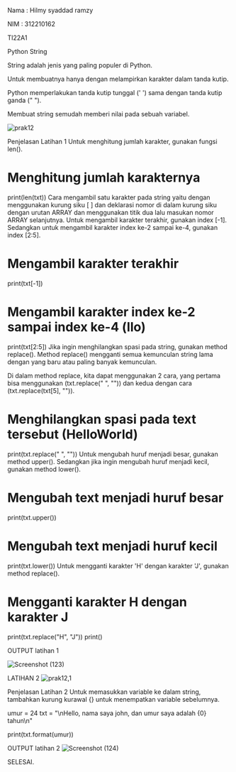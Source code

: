 Nama : Hilmy syaddad ramzy

NIM : 312210162

TI22A1

Python String

String adalah jenis yang paling populer di Python.

Untuk membuatnya hanya dengan melampirkan karakter dalam tanda kutip.

Python memperlakukan tanda kutip tunggal (' ') sama dengan tanda kutip ganda (" ").

Membuat string semudah memberi nilai pada sebuah variabel.

![prak12](https://user-images.githubusercontent.com/115677769/209867054-241f9b09-7ef4-4909-ba03-401d00ddaf17.png)


Penjelasan Latihan 1
Untuk menghitung jumlah karakter, gunakan fungsi len().

# Menghitung jumlah karakternya
print(len(txt))
Cara mengambil satu karakter pada string yaitu dengan menggunakan kurung siku [ ] dan deklarasi nomor di dalam kurung siku dengan urutan ARRAY dan menggunakan titik dua lalu masukan nomor ARRAY selanjutnya. Untuk mengambil karakter terakhir, gunakan index [-1]. Sedangkan untuk mengambil karakter index ke-2 sampai ke-4, gunakan index [2:5].


# Mengambil karakter terakhir
print(txt[-1])
# Mengambil karakter index ke-2 sampai index ke-4 (llo)
print(txt[2:5])
Jika ingin menghilangkan spasi pada string, gunakan method replace(). Method replace() mengganti semua kemunculan string lama dengan yang baru atau paling banyak kemunculan.


Di dalam method replace, kita dapat menggunakan 2 cara, yang pertama bisa menggunakan (txt.replace(" ", "")) dan kedua dengan cara (txt.replace(txt[5], "")).

# Menghilangkan spasi pada text tersebut (HelloWorld)
print(txt.replace(" ", ""))
Untuk mengubah huruf menjadi besar, gunakan method upper(). Sedangkan jika ingin mengubah huruf menjadi kecil, gunakan method lower().


# Mengubah text menjadi huruf besar
print(txt.upper())
# Mengubah text menjadi huruf kecil
print(txt.lower())
Untuk mengganti karakter 'H' dengan karakter 'J', gunakan method replace().


# Mengganti karakter H dengan karakter J
print(txt.replace("H", "J"))
print()

OUTPUT latihan 1

![Screenshot (123)](https://user-images.githubusercontent.com/115677769/209867202-b624b1fc-05b2-4176-a0fc-7a14d0d13a75.png)

LATIHAN 2
![prak12,1](https://user-images.githubusercontent.com/115677769/209867302-e15cac4f-dc32-4009-bef8-0fcf598101a8.png)

Penjelasan Latihan 2
Untuk memasukkan variable ke dalam string, tambahkan kurung kurawal {} untuk menempatkan variable sebelumnya.

  umur = 24
  txt = "\nHello, nama saya john, dan umur saya adalah {0} tahun\n"

  print(txt.format(umur))
  
  OUTPUT latihan 2
  ![Screenshot (124)](https://user-images.githubusercontent.com/115677769/209867382-2f44a3bf-6934-43e2-94a7-a1ae4c91854a.png)
  
  SELESAI.


